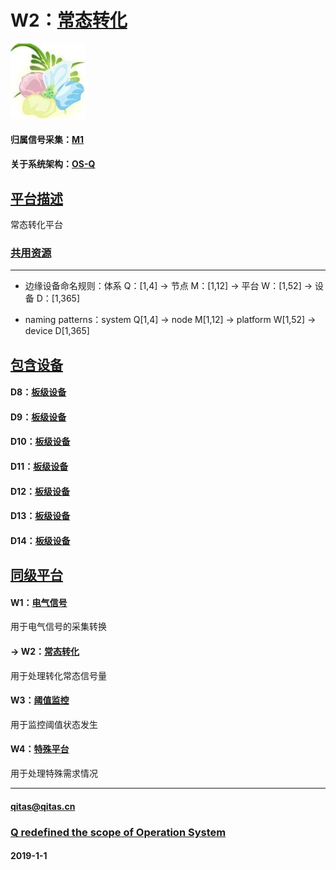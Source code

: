 ﻿# W2：[常态转化](https://github.com/OS-Q/W2) 

[![sites](OS-Q/OS-Q.png)](http://www.OS-Q.com)

#### 归属信号采集：[M1](https://github.com/OS-Q/M1)

#### 关于系统架构：[OS-Q](https://github.com/OS-Q/OS-Q)

## [平台描述](https://github.com/OS-Q/W2/wiki) 

常态转化平台

### [共用资源](https://github.com/OS-Q/W2/wiki) 


---

- 边缘设备命名规则：体系 Q：[1,4] -> 节点 M：[1,12] -> 平台 W：[1,52] -> 设备 D：[1,365]

- naming patterns：system Q[1,4] -> node M[1,12] -> platform W[1,52] -> device D[1,365]

## [包含设备](https://github.com/OS-Q/W3/wiki) 

#### D8：[板级设备](https://github.com/OS-Q/D8)


#### D9：[板级设备](https://github.com/OS-Q/D9)


#### D10：[板级设备](https://github.com/OS-Q/D10)


#### D11：[板级设备](https://github.com/OS-Q/D11)


#### D12：[板级设备](https://github.com/OS-Q/D12)


#### D13：[板级设备](https://github.com/OS-Q/D13)


#### D14：[板级设备](https://github.com/OS-Q/D14)



## [同级平台](https://github.com/OS-Q/M1/wiki)

#### W1：[电气信号](https://github.com/OS-Q/W1)

用于电气信号的采集转换

#### -> W2：[常态转化](https://github.com/OS-Q/W2)

用于处理转化常态信号量

#### W3：[阈值监控](https://github.com/OS-Q/W3)

用于监控阈值状态发生

#### W4：[特殊平台](https://github.com/OS-Q/W4)

用于处理特殊需求情况

---

####  qitas@qitas.cn
###  [Q redefined the scope of Operation System](http://www.OS-Q.com)
####  2019-1-1
